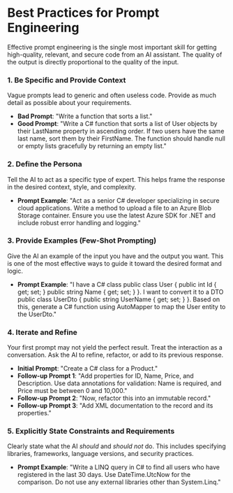 # **Best Practices for Prompt Engineering**

Effective prompt engineering is the single most important skill for getting high-quality, relevant, and secure code from an AI assistant. The quality of the output is directly proportional to the quality of the input.

### **1\. Be Specific and Provide Context**

Vague prompts lead to generic and often useless code. Provide as much detail as possible about your requirements.

* **Bad Prompt**: "Write a function that sorts a list."  
* **Good Prompt**: "Write a C\# function that sorts a list of User objects by their LastName property in ascending order. If two users have the same last name, sort them by their FirstName. The function should handle null or empty lists gracefully by returning an empty list."

### **2\. Define the Persona**

Tell the AI to act as a specific type of expert. This helps frame the response in the desired context, style, and complexity.

* **Prompt Example**: "Act as a senior C\# developer specializing in secure cloud applications. Write a method to upload a file to an Azure Blob Storage container. Ensure you use the latest Azure SDK for .NET and include robust error handling and logging."

### **3\. Provide Examples (Few-Shot Prompting)**

Give the AI an example of the input you have and the output you want. This is one of the most effective ways to guide it toward the desired format and logic.

* **Prompt Example**: "I have a C\# class public class User { public int Id { get; set; } public string Name { get; set; } }. I want to convert it to a DTO public class UserDto { public string UserName { get; set; } }. Based on this, generate a C\# function using AutoMapper to map the User entity to the UserDto."

### **4\. Iterate and Refine**

Your first prompt may not yield the perfect result. Treat the interaction as a conversation. Ask the AI to refine, refactor, or add to its previous response.

* **Initial Prompt**: "Create a C\# class for a Product."  
* **Follow-up Prompt 1**: "Add properties for ID, Name, Price, and Description. Use data annotations for validation: Name is required, and Price must be between 0 and 10,000."  
* **Follow-up Prompt 2**: "Now, refactor this into an immutable record."  
* **Follow-up Prompt 3**: "Add XML documentation to the record and its properties."

### **5\. Explicitly State Constraints and Requirements**

Clearly state what the AI *should* and *should not* do. This includes specifying libraries, frameworks, language versions, and security practices.

* **Prompt Example**: "Write a LINQ query in C\# to find all users who have registered in the last 30 days. Use DateTime.UtcNow for the comparison. Do not use any external libraries other than System.Linq."
